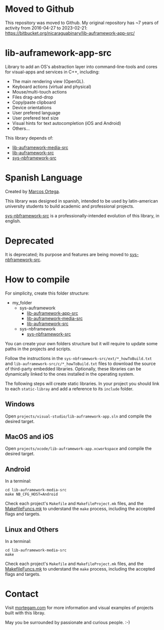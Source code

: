 # Moved to Github

This repository was moved to Github. My original repository has ~7 years of activity from 2016-04-27 to 2023-02-21: https://bitbucket.org/nicaraguabinary/lib-auframework-app-src/

# lib-auframework-app-src

Library to add an OS's abstraction layer into command-line-tools and cores for visual-apps and services in C++, including:

- The main rendering view (OpenGL).
- Keyboard actions (virtual and physical)
- Mouse/multi-touch actions
- Files drag-and-drop
- Copy/paste clipboard
- Device orientations
- User prefered language
- User prefered text size
- Visual hints for text autocompletion (iOS and Android)
- Others...

This library depends of:

- [lib-auframework-media-src](https://github.com/marcosjom/lib-auframework-media-src)
- [lib-auframework-src](https://github.com/marcosjom/lib-auframework-src)
- [sys-nbframework-src](https://github.com/marcosjom/sys-nbframework-src)

# Spanish Language

Created by [Marcos Ortega](https://mortegam.com/).

This library was designed in spanish, intended to be used by latin-american university students to build academic and professional projects.

[sys-nbframework-src](https://github.com/marcosjom/sys-nbframework-src) is a professionally-intended evolution of this library, in english.

# Deprecated

It is deprecated; its purpose and features are being moved to [sys-nbframework-src](https://github.com/marcosjom/sys-nbframework-src).

# How to compile

For simplicity, create this folder structure:

- my_folder
   - sys-auframework<br/>
      - [lib-auframework-app-src](https://github.com/marcosjom/lib-auframework-app-src)<br/>
      - [lib-auframework-media-src](https://github.com/marcosjom/lib-auframework-media-src)<br/>
      - [lib-auframework-src](https://github.com/marcosjom/lib-auframework-src)<br/>
   - sys-nbframework<br/>
      - [sys-nbframework-src](https://github.com/marcosjom/sys-nbframework-src)<br/>

You can create your own folders structure but it will require to update some paths in the projects and scripts.

Follow the instructions in the `sys-nbframework-src/ext/*_howToBuild.txt` and `lib-auframework-src/c/*_howToBuild.txt` files to download the source of third-party embedded libraries. Optionally, these libraries can be dynamically linked to the ones installed in the operating system.

The following steps will create static libraries. In your project you should link to each `static-libray` and add a reference to its `include` folder.

## Windows

Open `projects/visual-studio/lib-auframework-app.sln` and compile the desired target.

## MacOS and iOS

Open `projects/xcode/lib-auframework-app.xcworkspace` and compile the desired target.

## Android

In a terminal:

```
cd lib-auframework-media-src
make NB_CFG_HOST=Android
```

Check each project's `Makefile` and `MakefileProject.mk` files, and the [MakefileFuncs.mk](https://github.com/marcosjom/sys-nbframework-src?tab=readme-ov-file#makefilefuncsmk) to understand the `make` process, including the accepted flags and targets. 

## Linux and Others

In a terminal:

```
cd lib-auframework-media-src
make
```

Check each project's `Makefile` and `MakefileProject.mk` files, and the [MakefileFuncs.mk](https://github.com/marcosjom/sys-nbframework-src?tab=readme-ov-file#makefilefuncsmk) to understand the `make` process, including the accepted flags and targets.

# Contact

Visit [mortegam.com](https://mortegam.com/) for more information and visual examples of projects built with this libray.

May you be surrounded by passionate and curious people. :-)

